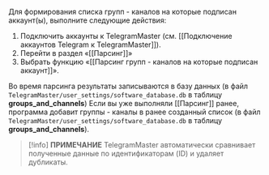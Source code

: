 Для формирования списка групп - каналов на которые подписан аккаунт(ы), выполните следующие действия:

1. Подключить аккаунты к TelegramMaster (см. [[Подключение аккаунтов Telegram к TelegramMaster]]).
2. Перейти в раздел «[[Парсинг]]»
3. Выбрать функцию «[[Парсинг групп - каналов на которые подписан аккаунт]]».

Во время парсинга результаты записываются в базу данных (в файл <code>TelegramMaster/user_settings/software_database.db</code> в таблицу **groups_and_channels**)
Если вы уже выполняли [[Парсинг]] ранее, программа добавит группы - каналы в ранее созданный список (в файл <code>TelegramMaster/user_settings/software_database.db</code> в таблицу **groups_and_channels**).

> [!info] **ПРИМЕЧАНИЕ**
> TelegramMaster автоматически сравнивает полученные данные по идентификаторам (ID) и удаляет дубликаты. 

